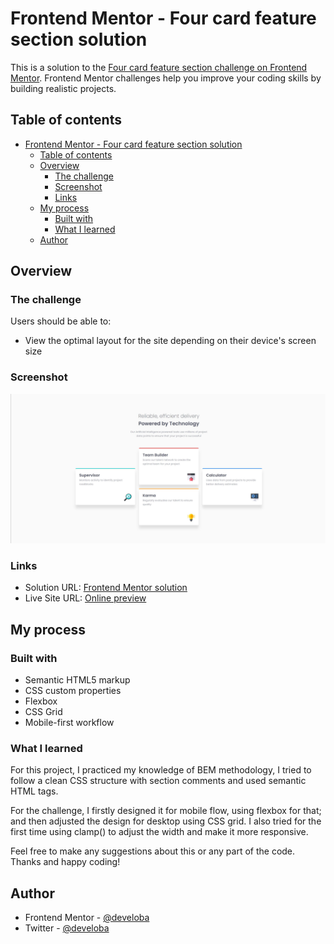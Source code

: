 # Frontend Mentor - Four card feature section solution

This is a solution to the [Four card feature section challenge on Frontend Mentor](https://www.frontendmentor.io/challenges/four-card-feature-section-weK1eFYK). Frontend Mentor challenges help you improve your coding skills by building realistic projects. 

## Table of contents

- [Frontend Mentor - Four card feature section solution](#frontend-mentor---four-card-feature-section-solution)
  - [Table of contents](#table-of-contents)
  - [Overview](#overview)
    - [The challenge](#the-challenge)
    - [Screenshot](#screenshot)
    - [Links](#links)
  - [My process](#my-process)
    - [Built with](#built-with)
    - [What I learned](#what-i-learned)
  - [Author](#author)

## Overview

### The challenge

Users should be able to:

- View the optimal layout for the site depending on their device's screen size

### Screenshot

![](./images/preview.JPG)


### Links

- Solution URL: [Frontend Mentor solution](https://www.frontendmentor.io/solutions/four-card-feature-using-html-and-css-pAsWTC9zVp)
- Live Site URL: [Online preview](https://superb-kulfi-bc009f.netlify.app/)

## My process

### Built with

- Semantic HTML5 markup
- CSS custom properties
- Flexbox
- CSS Grid
- Mobile-first workflow

### What I learned

For this project, I practiced my knowledge of BEM methodology, I tried to follow a clean CSS structure with section comments and used semantic HTML tags.

For the challenge, I firstly designed it for mobile flow, using flexbox for that; and then adjusted the design for desktop using CSS grid. I also tried for the first time using clamp() to adjust the width and make it more responsive.

Feel free to make any suggestions about this or any part of the code. Thanks and happy coding!

## Author

- Frontend Mentor - [@develoba](https://www.frontendmentor.io/profile/develoba)
- Twitter - [@develoba](https://www.twitter.com/develoba)